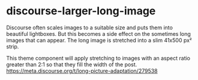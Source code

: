 # discourse-larger-long-image

Discourse often scales images to a suitable size and puts them into beautiful lightboxes.  But this becomes a side effect on the sometimes long images that can appear.  The long image is stretched into a slim 41x500 px² strip.

This theme component will apply stretching to images with an aspect ratio greater than 2:1 so that they fill the width of the post.
https://meta.discourse.org/t/long-picture-adaptation/279538